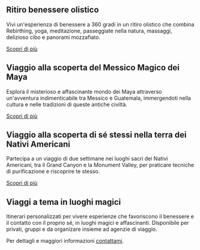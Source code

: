 ## Ritiro benessere olistico

Vivi un'esperienza di benessere a 360 gradi in un ritiro olistico che combina Rebirthing, yoga, meditazione, passeggiate nella natura, massaggi, delizioso cibo e panorami mozzafiato.

[Scopri di più](/vacanze-benessere/ritiro-benessere)

## Viaggio alla scoperta del Messico Magico dei Maya

Esplora il misterioso e affascinante mondo dei Maya attraverso un'avventura indimenticabile tra Messico e Guatemala, immergendoti nella cultura e nelle tradizioni di queste antiche civiltà.

[Scopri di più](/vacanze-benessere/messico)

## Viaggio alla scoperta di sé stessi nella terra dei Nativi Americani

Partecipa a un viaggio di due settimane nei luoghi sacri dei Nativi Americani, tra il Grand Canyon e la Monument Valley, per praticare tecniche di purificazione e riscoprire te stesso.

[Scopri di più](/vacanze-benessere/stati-uniti)

## Viaggi a tema in luoghi magici

Itinerari personalizzati per vivere esperienze che favoriscono il benessere e il contatto con il proprio sé, in luoghi magici e affascinanti. Disponibile per privati, gruppi e da organizare insieme ad agenzie di viaggio.

Per dettagli e maggiori informazioni [contattami](/contatto).
